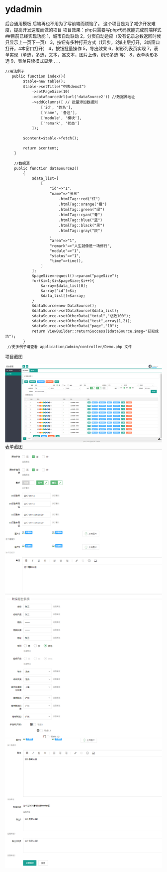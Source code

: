 # ydadmin
后台通用模板 后端再也不用为了写前端而烦恼了。
这个项目是为了减少开发难度，提高开发速度而做的项目
项目效果：php只需要写php代码就能完成前端样式
##目前已经实现功能
    1，城市自动联动 
    2，分页自动适应（没有记录总数返回时候只显示上一页下一页） 
    3，按钮有多种打开方式（1异步，2弹出层打开，3新窗口打开，4本窗口打开）
    4，按钮批量操作
    5，导出效果
    6，树形列表页实现
    7，表单实现（单选，多选，文本，富文本，图片上传，树形多选 等）
    8，表单树形多选
    9，表单只读模式显示
    .
    .
    .
```
//用法例子
   public function index(){
        $table=new table();
        $table->setTitle("列表demo2")
            ->setPageSize(10)
            ->dataSourceUrl(url('dataSource2')) //数据源地址
            ->addColumns([ // 批量添加数据列
                ['id', '姓名'],
                ['name', '备注'],
                ['module', '模块'],
                ['remark', '状态']
            ]);

        $content=$table->fetch();

        return $content;
    }
    
    //数据源
    public function dataSource2()
        {
            $data_list=[
                [
                    "id"=>"1",
                    "name"=>"张三"
                        .htmlTag::red("红")
                        .htmlTag::orange("橙")
                        .htmlTag::green("绿")
                        .htmlTag::cyan("青")
                        .htmlTag::blue("蓝")
                        .htmlTag::black("黑")
                        .htmlTag::gray("灰")
                    ,
                    "area"=>"1",
                    "remark"=>"人生就像是一场修行",
                    "module"=>"1",
                    "status"=>"1",
                    "time"=>time(),
                ]
            ];
            $pageSize=request()->param("pageSize");
            for($i=1;$i<$pageSize;$i++){
                $array=$data_list[0];
                $array["id"]=$i;
                $data_list[]=$array;
            }
            $dataSource=new DataSource();
            $dataSource->setDataSource($data_list);
            $dataSource->setOtherData("total","总数100");
            $dataSource->setOtherData("test",array(1,2));
            $dataSource->setOtherData("page","10");
            return ViewBuilder::returnSuccess($dataSource,$msg="获取成功");
        }
 //更多例子请查看 application/admin/controller/Demo.php 文件
```
项目截图

![image](https://github.com/huangyongda/ydadmin/blob/master/4.png)
表单截图
![image](https://github.com/huangyongda/ydadmin/blob/master/3.png)
![image](https://github.com/huangyongda/ydadmin/blob/master/2.png)
![image](https://github.com/huangyongda/ydadmin/blob/master/1.png)
